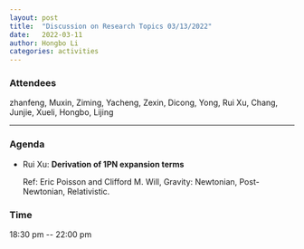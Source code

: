 ```yaml
---
layout: post
title:  "Discussion on Research Topics 03/13/2022"
date:   2022-03-11
author: Hongbo Li
categories: activities
---
```



### Attendees

zhanfeng, Muxin, Ziming, Yacheng, Zexin, Dicong, Yong, Rui Xu, Chang, Junjie, Xueli, Hongbo, Lijing

---

### Agenda

- Rui Xu: **Derivation of 1PN expansion terms**

  Ref: Eric Poisson and Clifford M. Will, Gravity: Newtonian, Post-Newtonian, Relativistic.


 
             

### Time

18:30 pm -- 22:00 pm
